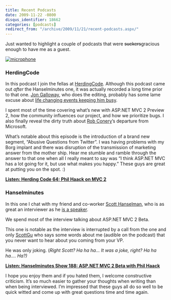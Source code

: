 ```yaml
---
title: Recent Podcasts
date: 2009-11-22 -0800
disqus_identifier: 18662
categories: [podcasts]
redirect_from: "/archive/2009/11/21/recent-podcasts.aspx/"
---
```


Just wanted to highlight a couple of podcasts that were
~~suckers~~gracious enough to have me as a guest.

[![microphone](https://haacked.com/images/haacked_com/WindowsLiveWriter/RecentPodcasts_12E66/microphone_3.jpg "microphone")](http://www.sxc.hu/photo/1188223 "Microphone with filter - by kpeterson")

### HerdingCode

In this podcast I join the fellas at
[HerdingCode](http://herdingcode.com/ "HerdingCode"). Although this
podcast came out *after* the Hanselminutes one, it was actually recorded
a long time prior to that one. [Jon
Galloway](http://weblogs.asp.net/jgalloway "Jon Galloway's Blog"), who
does the editing, probably has some lame excuse about [life changing
events keeping him
busy](http://www.hanselman.com/blog/OurLittleTeamIsGrowingWelcomeToJonGallowayAndPeteBrown.aspx "Life changing events").

I spent most of the time covering what’s new with ASP.NET MVC 2 Preview
2, how the community influences our project, and how we prioritize bugs.
I also finally reveal the dirty truth about [Rob
Conery](http://blog.wekeroad.com/ "Rob Conery's Blog")’s departure from
Microsoft.

What’s notable about this episode is the introduction of a brand new
segment, “Abusive Questions from Twitter”. I was having problems with my
Borg implant and there was disruption of the transmission of marketing
answer from the mother ship. Hear me stumble and ramble through the
answer to that one when all I really meant to say was “I think ASP.NET
MVC has a lot going for it, but use what makes you happy.” These guys
are great at putting you on the spot. :)

[**Listen: Herding Code 64: Phil Haack on MVC
2**](http://herdingcode.com/?p=222 "Herding Code 64")

### Hanselminutes

In this one I chat with my friend and co-worker [Scott
Hanselman](http://hanselman.com/blog/ "Scott Hanselman's blog"), who is
as great an interviewer as he [is a
speaker](http://microsoftpdc.com/Sessions/FT59 "ASP.NET MVC 2: Ninjas Still on Fire Black Belt Tips").

We spend most of the interview talking about ASP.NET MVC 2 Beta.

This one is notable as the interview is interrupted by a call from the
one and only
[ScottGu](http://weblogs.asp.net/scottgu "Scott Guthrie's Blog") who
says some words about me (audible on the podcast) that you never want to
hear about you coming from your VP.

He was only joking. (*Right Scott? Ha ha ha… It was a joke, right? Ha ha
ha…. Ha?)*

[**Listen: Hanselminutes Show 188: ASP.NET MVC 2 Beta with Phil
Haack**](http://hanselminutes.com/default.aspx?showID=206 "Hanselminutes show 188")

I hope you enjoy them and if you hated them, I welcome constructive
criticism. It’s so much easier to gather your thoughts when writing than
when being interviewed. I’m impressed that these guys all do so well to
be quick witted and come up with great questions time and time again.
